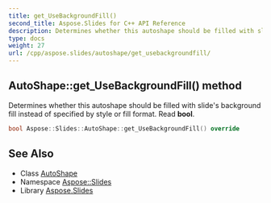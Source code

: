 ```yaml
---
title: get_UseBackgroundFill()
second_title: Aspose.Slides for C++ API Reference
description: Determines whether this autoshape should be filled with slide's background fill instead of specified by style or fill format. Read bool.
type: docs
weight: 27
url: /cpp/aspose.slides/autoshape/get_usebackgroundfill/
---
```

## AutoShape::get_UseBackgroundFill() method


Determines whether this autoshape should be filled with slide's background fill instead of specified by style or fill format. Read **bool**.

```cpp
bool Aspose::Slides::AutoShape::get_UseBackgroundFill() override
```

## See Also

* Class [AutoShape](./)
* Namespace [Aspose::Slides](../)
* Library [Aspose.Slides](../../)